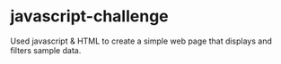 # javascript-challenge
Used javascript & HTML to create a simple web page that displays and filters sample data.
